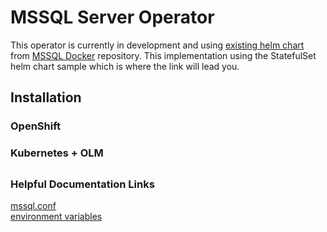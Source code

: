 # MSSQL Server Operator
This operator is currently in development and using [existing helm chart](https://github.com/microsoft/mssql-docker/tree/master/linux/sample-helm-chart-statefulset-deployment) from [MSSQL Docker](https://github.com/microsoft/mssql-docker) repository. This implementation using the StatefulSet helm chart sample which is where the link will lead you.  

## Installation

### OpenShift

### Kubernetes + OLM

## 

### Helpful Documentation Links
[mssql.conf](https://docs.microsoft.com/en-us/sql/linux/sql-server-linux-configure-mssql-conf?view=sql-server-ver15#mssql-conf-format)  
[environment variables](https://docs.microsoft.com/en-us/sql/linux/sql-server-linux-configure-environment-variables?view=sql-server-ver15)
